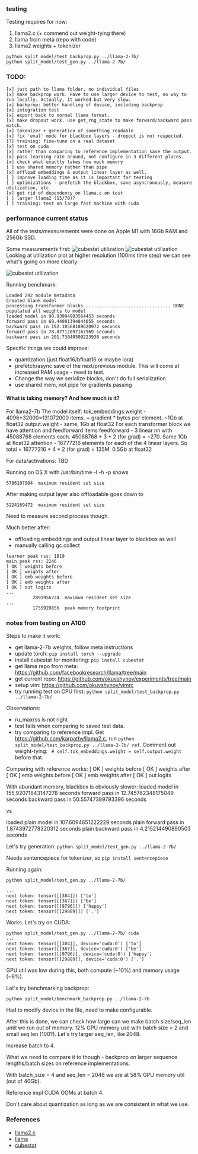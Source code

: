 ### testing 

Testing requires for now:
1. llama2.c (+ commend out weight-tying there)
2. llama from meta (repo with code)
3. llama2 weights + tokenizer

```
python split_model/test_backprop.py ../llama-2-7b/
python split_model/test_gen.py ../llama-2-7b/

```

### TODO:
```
[x] just path to llama folder, no individual files
[x] make backprop work. Have to use larger device to test, no way to run locally. Actually, it worked but very slow.
[x] backprop: better handling of device, including backprop
[x] integration test
[x] export back to normal llama format.
[x] make dropout work. use get_rng_state to make forward/backward pass match.
[x] tokenizer + generation of something readable
[x] fix 'eval' mode for blackbox layers - dropout is not respected.
[?] training: fine-tune on a real dataset
[x] test on cuda
[x] rather than comparing to reference implementation save the output.
[x] pass learning rate around, not configure in 3 different places.
[x] check what exactly takes how much memory
[ ] use shared memory rather than pipe
[x] offload embeddings & output linear layer as well.
[ ] improve loading time as it is important for testing
[ ] optimizations - prefetch the blackbox, save asyncronously, measure utilization, etc.
[x] get rid of dependency on llama.c on test 
[ ] larger llama2 (15/70)?
[ ] training: test on large fast machine with cuda
```

### performance current status

All of the tests/measurements were done on Apple M1 with 16Gb RAM and 256Gb SSD.

Some measurements first:
![cubestat utilization](static/backprop_0.png)
![cubestat utilization](static/backprop_import.png)
Looking at utilization plot at higher resolution (100ms time step) we can see what's going on more clearly:

![cubestat utilization](static/backprop_hires.png)

Running benchmark:
```
Loaded 292 module metadata
Created blank model
processing transformer blocks ................................ DONE
populated all weights to model
loaded model in 90.93994903564453 seconds
forward pass in 69.44901394844055 seconds
backward pass in 192.10568189620972 seconds
forward pass in 78.87712097167969 seconds
backward pass in 201.73040509223938 seconds
```

Specific things we could improve:
* quantization (just float16/bfloat16 or maybe lora)
* prefetch/async save of the next/previous module. This will come at increased RAM usage - need to test.
* Change the way we serialize blocks, don't do full serialization
* use shared mem, not pipe for gradients passing

#### What is taking memory? And how much is it?

For llama2-7b
The model itself:
tok_embeddings.weight - 4096*32000=131072000 items. + gradient * bytes per element. ~1Gb at float32
output.weight - same, 1Gb at float32
For each transformer block we have attention and feedforward items
feedforward - 3 linear nn with 45088768 elements each. 45088768 * 3 * 2 (for grad) = ~270. Same 1Gb at float32
attention - 16777216 elements for each of the 4 linear layers. So total = 16777216 * 4 * 2 (for grad) = 135M. 0.5Gb at float32

For data/activations: TBD

Running on OS X with /usr/bin/time -l -h -p  shows 

```
5786107904  maximum resident set size
```

After making output layer also offloadable goes down to 
```
5224169472  maximum resident set size
```

Need to measure second process though.

Much better after:
* offloading embeddings and output linear layer to blackbox as well
* manually calling gc.collect

```
learner peak rss: 1819
main peak rss: 2246
[ OK ] weights before
[ OK ] weights after
[ OK ] emb weights before
[ OK ] emb weights after
[ OK ] out logits
...
          2891956224  maximum resident set size
...
          1755929856  peak memory footprint
```



### notes from testing on A100

Steps to make it work:

* get llama-2-7b weights, follow meta instructions
* update torch: ```pip install torch --upgrade```
* install cubestat for monitoring: ```pip install cubestat```
* get llama repo from meta: https://github.com/facebookresearch/llama/tree/main
* get current repo: https://github.com/okuvshynov/experiments/tree/main
* setup vim: https://github.com/okuvshynov/vimrc
* try running test on CPU first: ```python split_model/test_backprop.py ../llama-2-7b/```

Observations:
* ru_maxrss is not right
* test fails when comparing to saved test data.
* try comparing to reference impl. Get https://github.com/karpathy/llama2.c, run ```python split_model/test_backprop.py ../llama-2-7b/ ref```. Comment out weight-tying: ``` # self.tok_embeddings.weight = self.output.weight``` before that.

Comparing with reference works:
[ OK ] weights before
[ OK ] weights after
[ OK ] emb weights before
[ OK ] emb weights after
[ OK ] out logits

With abundant memory, blackbox is obviously slower: 
loaded model in 155.92071843147278 seconds
forward pass in 12.745762348175049 seconds
backward pass in 50.55747389793396 seconds

vs 

loaded plain model in 107.6094651222229 seconds
plain forward pass in 1.8743972778320312 seconds
plain backward pass in 4.215214490890503 seconds

Let's try generation:
```python split_model/test_gen.py ../llama-2-7b/```

Needs sentencepiece for tokenizer, so ```pip install sentencepiece```

Running again:
```
python split_model/test_gen.py ../llama-2-7b/

...
next token: tensor([[304]]) ['to']
next token: tensor([[367]]) ['be']
next token: tensor([[9796]]) ['happy']
next token: tensor([[29889]]) ['.']
```

Works. Let's try on CUDA:
```
python split_model/test_gen.py ../llama-2-7b/ cuda
...
next token: tensor([[304]], device='cuda:0') ['to']
next token: tensor([[367]], device='cuda:0') ['be']
next token: tensor([[9796]], device='cuda:0') ['happy']
next token: tensor([[29889]], device='cuda:0') ['.']
```

GPU util was low during this, both compute (~10%) and memory usage (~6%).

Let's try benchmarking backprop:

```
python split_model/benchmark_backprop.py ../llama-2-7b
```

Had to modify device in the file, need to make configurable.

After this is done, we can check how large can we make batch size/seq_len until we run out of memory.
12% GPU memory use with batch size = 2 and small seq len (100?). 
Let's try larger seq_len, like 2048. 

Increase batch to 4.

What we need to compare it to though - backprop on larger sequence lengths/batch sizes on reference implementations.

With batch_size = 4 and seq_len = 2048 we are at 58% GPU memory util (out of 40Gb). 

Reference impl CUDA OOMs at batch 4.

Don't care about quantization as long as we are consistent in what we use.


### References
* [llama2.c](https://github.com/karpathy/llama2.c)
* [llama](https://github.com/facebookresearch/llama)
* [cubestat](https://github.com/okuvshynov/cubestat)
